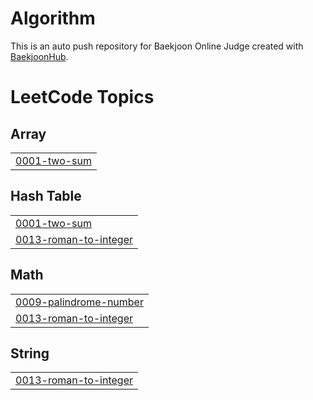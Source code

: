 # Algorithm
This is an auto push repository for Baekjoon Online Judge created with [BaekjoonHub](https://github.com/BaekjoonHub/BaekjoonHub).

<!---LeetCode Topics Start-->
# LeetCode Topics
## Array
|  |
| ------- |
| [0001-two-sum](https://github.com/mjyoo0353/Algorithm/tree/master/0001-two-sum) |
## Hash Table
|  |
| ------- |
| [0001-two-sum](https://github.com/mjyoo0353/Algorithm/tree/master/0001-two-sum) |
| [0013-roman-to-integer](https://github.com/mjyoo0353/Algorithm/tree/master/0013-roman-to-integer) |
## Math
|  |
| ------- |
| [0009-palindrome-number](https://github.com/mjyoo0353/Algorithm/tree/master/0009-palindrome-number) |
| [0013-roman-to-integer](https://github.com/mjyoo0353/Algorithm/tree/master/0013-roman-to-integer) |
## String
|  |
| ------- |
| [0013-roman-to-integer](https://github.com/mjyoo0353/Algorithm/tree/master/0013-roman-to-integer) |
<!---LeetCode Topics End-->